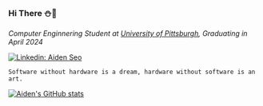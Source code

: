 ### Hi There :snowman::christmas_tree:

<p><em>Computer Enginnering Student at <a href="https://www.pitt.edu/">University of Pittsburgh</a>, Graduating in April 2024</em></p>

[![Linkedin: Aiden Seo](https://img.shields.io/badge/-AidenSeo-blue?style=flat-square&logo=Linkedin&logoColor=white&link=https://www.linkedin.com/in/aiden-seo-1s/)](https://www.linkedin.com/in/aiden-seo-1s/)

```
Software without hardware is a dream, hardware without software is an art.
```

[![Aiden's GitHub stats](https://github-readme-stats.vercel.app/api?username=aidenseo3180)](https://github.com/aidenseo3180/github-readme-stats)  


